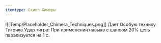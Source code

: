 ```yaml
---
itemtype: Скилл Химеры
---
```

![[Temp/Placeholder_Chimera_Techniques.png]]
Дает Особую технику Тигрика  Удар тигра: При применении навыка с шансом 20% цель парализуется на 1 с.
